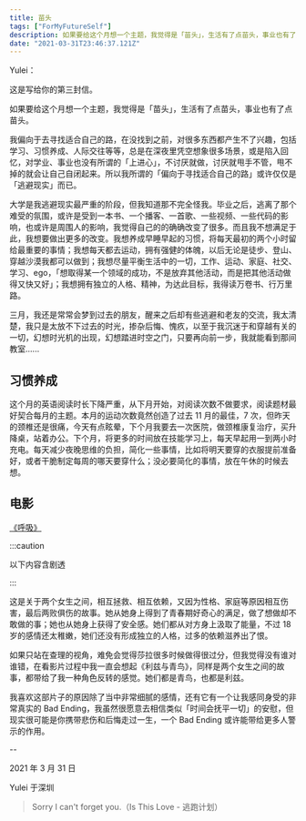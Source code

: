 ```yaml
---
title: 苗头
tags: ["ForMyFutureSelf"]
description: 如果要给这个月想一个主题，我觉得是「苗头」，生活有了点苗头，事业也有了点苗头...
date: "2021-03-31T23:46:37.121Z"
---
```


Yulei：

这是写给你的第三封信。

如果要给这个月想一个主题，我觉得是「苗头」，生活有了点苗头，事业也有了点苗头。

我偏向于去寻找适合自己的路，在没找到之前，对很多东西都产生不了兴趣，包括学习、习惯养成、人际交往等等，总是在深夜里凭空想象很多场景，或是陷入回忆，对学业、事业也没有所谓的「上进心」，不讨厌就做，讨厌就甩手不管，甩不掉的就会让自己自闭起来。所以我所谓的「偏向于寻找适合自己的路」或许仅仅是「逃避现实」而已。

大学是我逃避现实最严重的阶段，但我知道那不完全怪我。毕业之后，逃离了那个难受的氛围，或许是受到一本书、一个播客、一首歌、一些视频、一些代码的影响，也或许是周围人的影响，我觉得自己的的确确改变了很多。而且我不想满足于此，我想要做出更多的改变。我想养成早睡早起的习惯，将每天最初的两个小时留给最重要的事情；我想每天都去运动，拥有强健的体魄，以后无论是徒步、登山、穿越沙漠我都可以做到；我想尽量平衡生活中的一切，工作、运动、家庭、社交、学习、ego，「想取得某一个领域的成功，不是放弃其他活动，而是把其他活动做得又快又好」；我想拥有独立的人格、精神，为达此目标，我得读万卷书、行万里路。

三月，我还是常常会梦到过去的朋友，醒来之后却有些逃避和老友的交流，我太清楚，我只是太放不下过去的时光，掺杂后悔、愧疚，以至于我沉迷于和穿越有关的一切，幻想时光机的出现，幻想踏进时空之门，只要再向前一步，我就能看到那间教室......

## 习惯养成

这个月的英语阅读时长下降严重，从下月开始，对阅读次数不做要求，阅读题材最好契合每月的主题。本月的运动次数竟然创造了过去 11 月的最佳，7 次，但昨天的颈椎还是很痛，今天有点眩晕，下个月我要去一次医院，做颈椎康复治疗，买升降桌，站着办公。下个月，将更多的时间放在技能学习上，每天早起用一到两小时充电。每天减少夜晚思维的负担，简化一些事情，比如将明天要穿的衣服提前准备好，或者干脆制定每周的哪天要穿什么；没必要简化的事情，放在午休的时候去想。

## 电影

[《呼吸》](https://movie.douban.com/subject/25806368//)

:::caution 

以下内容含剧透

:::

这是关于两个女生之间，相互拯救、相互依赖，又因为性格、家庭等原因相互伤害，最后两败俱伤的故事。她从她身上得到了青春期好奇心的满足，做了想做却不敢做的事；她也从她身上获得了安全感。她们都从对方身上汲取了能量，不过 18 岁的感情还太稚嫩，她们还没有形成独立的人格，过多的依赖滋养出了恨。

如果只站在查理的视角，难免会觉得莎拉很多时候做得很过分，但我觉得没有谁对谁错，在看影片过程中我一直会想起《利兹与青鸟》，同样是两个女生之间的故事，都带给了我一种角色反转的感觉。她们都是青鸟，也都是利兹。

我喜欢这部片子的原因除了当中非常细腻的感情，还有它有一个让我感同身受的非常真实的 Bad Ending，我虽然很愿意去相信类似「时间会抚平一切」的安慰，但现实很可能是你携带悲伤和后悔走过一生，一个 Bad Ending 或许能带给更多人警示的作用。


--

2021 年 3 月 31 日

Yulei 于深圳


> Sorry I can't forget you.（Is This Love - 逃跑计划）

